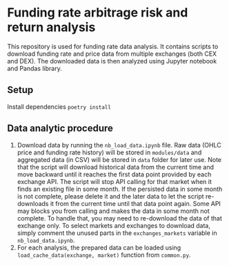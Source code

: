 # Funding rate arbitrage risk and return analysis
This repository is used for funding rate data analysis. It contains scripts to download funding rate and price data from multiple exchanges (both CEX and DEX). The downloaded data is then analyzed using Jupyter notebook and Pandas library. 

## Setup
Install dependencies
`poetry install`

## Data analytic procedure
1. Download data by running the `nb_load_data.ipynb` file. Raw data (OHLC price and funding rate history) will be stored in `modules/data` and aggregated data (in CSV) will be stored in `data` folder for later use. Note that the script will download historical data from the current time and move backward until it reaches the first data point provided by each exchange API. The script will stop API calling for that market when it finds an existing file in some month. If the persisted data in some month is not complete, please delete it and the later data to let the script re-downloads it from the current time until that data point again. Some API may blocks you from calling and makes the data in some month not complete. To handle that, you may need to re-download the data of that exchange only. To select markets and exchanges to download data, simply comment the unused parts in the `exchanges_markets` variable in `nb_load_data.ipynb`.
2. For each analysis, the prepared data can be loaded using `load_cache_data(exchange, market)` function from `common.py`.
